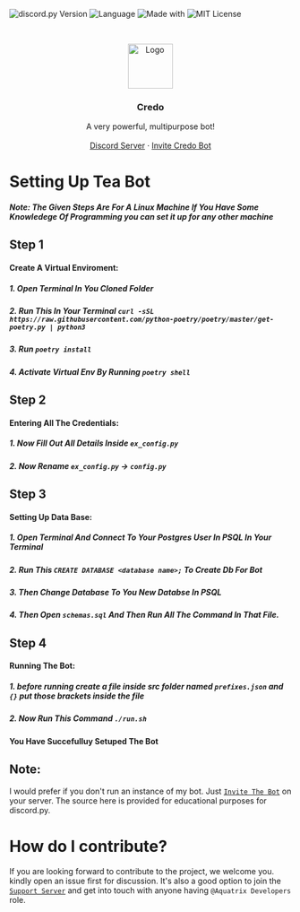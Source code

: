  ![discord.py Version](https://img.shields.io/badge/lib-discord.py%201.7.0-blue) ![Language](https://img.shields.io/badge/lang-Python%203.8.6-green) <!--[![Discord Bots](https://top.gg/api/widget/status/782867672626364456.svg)](https://top.gg/bot/782867672626364456) [![Discord Bots](https://top.gg/api/widget/servers/782867672626364456.svg)](https://top.gg/bot/782867672626364456) [![Discord Bots](https://top.gg/api/widget/upvotes/782867672626364456.svg)](https://top.gg/bot/782867672626364456) [![Discord Bots](https://top.gg/api/widget/owner/782867672626364456.svg)](https://top.gg/bot/782867672626364456)--> ![Made with](https://img.shields.io/badge/Made%20With-LOVE-%23fa4b4b?style=flat-square) 
![MIT License](https://img.shields.io/github/license/Arthurdw/Reaction-Role?style=flat-square)

<br />
<p align="center">
    <img src="https://cdn.discordapp.com/avatars/862957770599825418/0fa86b9cc12348c1c7c2c5e7a4b0c308.jpeg?size=1024" alt="Logo" width="80" height="80">

  <h3 align="center">Credo</h3>

  <p align="center">
    A very powerful, multipurpose bot!
    <br />
    <br />
    <a href="https://discord.gg/qx4NPMAAfm">Discord Server</a>
    ·
    <a href=https://discord.com/oauth2/authorize?client_id=862957770599825418&permissions=2147483647&scope=bot">Invite Credo Bot</a>
    <br/>

  </p>
</p>

# Setting Up Tea Bot
##### Note: The Given Steps Are For A Linux Machine If You Have Some Knowledege Of Programming you can set it up for any other machine
## Step 1
#### Create A Virtual Enviroment:
##### 1. Open Terminal In You Cloned Folder
##### 2. Run This In Your Terminal `curl -sSL https://raw.githubusercontent.com/python-poetry/poetry/master/get-poetry.py | python3`
##### 3. Run `poetry install`
##### 4. Activate Virtual Env By Running `poetry shell`

## Step 2
#### Entering All The Credentials:
##### 1. Now Fill Out All Details Inside `ex_config.py`
##### 2. Now Rename `ex_config.py` -> `config.py`

## Step 3
#### Setting Up Data Base:
##### 1. Open Terminal And Connect To Your Postgres User In PSQL In Your Terminal
##### 2. Run This `CREATE DATABASE <database name>;` To Create Db For Bot
##### 3. Then Change Database To You New Databse In PSQL 
##### 4. Then Open `schemas.sql` And Then Run All The Command In That File.

## Step 4
#### Running The Bot:
##### 1. before running create a file inside src folder named `prefixes.json` and `{}` put those brackets inside the file
##### 2. Now Run This Command `./run.sh`

#### You Have Succefulluy Setuped The Bot

## Note: 
I would prefer if you don't run an instance of my bot. Just [`Invite The Bot`](https://discord.com/oauth2/authorize?client_id=862957770599825418&permissions=2147483647&scope=bot) on your server. The source here is provided for educational purposes for discord.py.

<!-- CONTRIBUTION -->

# How do I contribute?

If you are looking forward to contribute to the project, we welcome you. kindly open an issue first for discussion.
It's also a good option to join the [`Support Server`](https://discord.gg/qx4NPMAAfm) and get into touch with anyone having `@Aquatrix Developers` role.
